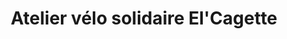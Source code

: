 ---
title: "Atelier vélo solidaire El'Cagette"
url: /roubaix/atelier-velo-solidaire-elcagette/
shop: Fahrrad
---